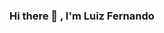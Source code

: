 ### Hi there 👋 , I'm Luiz Fernando

<!--
**lfernando-17/lfernando-17** is a ✨ _special_ ✨ repository because its `README.md` (this file) appears on your GitHub profile.

Here are some ideas to get you started:

- 🔭 I’m currently studying System's Information at Unilasalle-RJ's university
- 🌱 I’m currently learning Java
<!--
- 💬 Ask me about ...
- 📫 How to reach me: ...
- 😄 Pronouns: ...
- ⚡ Fun fact: ...
-->
